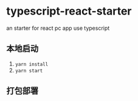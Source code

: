 # typescript-react-starter
an starter for react pc app use typescript

## 本地启动
1. `yarn install`
2. `yarn start`

## 打包部署


